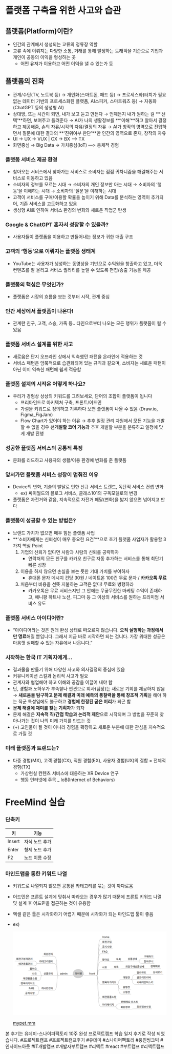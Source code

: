 # 플랫폼 구축을 위한 사고와 습관

## 플랫폼(Platform)이란?

- 인간의 관계에서 생성되는 교류의 정류장 역할
- 교류 속에 이뤄지는 다양한 소통, 거래를 통해 발생하는 트래픽을 기준으로 기업과 개인이 공동의 이익을 형성하는 곳
    - 어떤 유저가 이용하고 어떤 이익을 낼 수 있는가 등

## 플랫폼의 진화

- 관계/수단(TV, 노트북 등) → 개인화(스마트폰, 패드 등) → 프로세스화(터치가 필요없는 데이터 기반의 프로세스화된 플랫폼, AI스피커, 스마트워츠 등) → 자동화(ChatGPT 등의 생성형 AI)
- 상대방, 또는 시간이 되면, 내가 보고 듣고 만든다 → 언제든지 내가 원하는 걸 **‘선택’**하면, 보여주고 들려준다 → AI가 나의 생활정보를 **‘이해’**하고 알아서 결정하고 제공해줌, 손의 자유/시각의 자유/결정의 자유 → AI가 창작의 영역으로 진입하면서 질문에 대한 결과의 **‘진위여부 판단’**만 인간의 영역으로 존재, 창작의 자유
- UI → UX → VUX | CX → BX —> TX
- 화면중심 → Big Data → 가치중심(IoT) —> 총체적 경험

### 플랫폼 서비스 제공 환경

- 찾아오는 서비스에서 찾아가는 서비스로 소비자는 점점  귀차니즘을 해결해주는 서비스로 이동하고 있음
- 소비자의 정보를 모르는 시대 → 소비자의 개인 정보만 아는 시대 → 소비자의 ‘행동’을 이해하는 시대 → 소비자의 ‘질문’을 이해하는 시대
- 고객이 서비스를 구매/이용할 확률을 높이기 위해 Data를 분석하는 영역이 추가되어, 기존 서비스를 고도화하고 있음
- 생성형 AI로 인하여 서비스 환경의 변화와 새로운 직업군 탄생

### Google & ChatGPT 혼자서 성장할 수 있을까?

- 사용자들이 플랫폼을 이용하고 만들어내는 정보가 귀한 매출 구조

### 고객의 ‘행동’으로 이뤄지는 플랫폼 생태계

- YouTube는 사용자가 생성하는 동영상을 기반으로 수익원을 창출하고 있고, 더욱 컨텐츠를 잘 올리고 서비스 퀄리티를 높일 수 있도록 편집/송출 기능을 제공

### 플랫폼의 핵심은 무엇인가?

- 플랫폼은 시장의 흐름을 보는 것부터 시작, 관계 중심

### 인간 세상에서 플랫폼이 나온다!

- 관계란 친구, 고객, 스승, 가족 등.. 타인으로부터 나오는 모든 행위가 플랫폼이 될 수 있음

### 플랫폼 서비스 설계를 위한 사고

- 새로움은 단지 오프라인 상에서 익숙했던 패턴을 온라인에 적용하는 것
- 서비스 패턴은 암묵적으로 습관화되어 있는 규칙과 같으며, 소비자는 새로운 패턴이 아닌 이미 익숙한 패턴에 쉽게 적응함

### 플랫폼 설계의 시작은 어떻게 하나요?

- 우리가 경험상 상상의 키워드를 그려보세요, 단어의 조합이 플랫폼이 됩니다
    - 프리마인드로 아키텍처 구축, 프론트/어드민
    - 가설을 키워드로 정의하고 기록하다 보면 플랫폼이 나올 수 있음 (Draw.io, Figma_FigJam)
    - Flow Chart가 있어야 하는 이유 → 추후 일정 관리 차원에서 모든 기능을 개발할 수 없을 경우 **선개발할 코어 기능과** 추후 개발할 부분을 분류하고 일정에 맞게 개발 진행
    

### 성공한 플랫폼 서비스의 공통적 특징

- 문화를 리드하고 사용자의 생활/이용 환경에 변화를 준 플랫폼

### 앞서가던 플랫폼 서비스 성장이 멈춰진 이유

- Device의 변화, 기술의 발달로 인한 신규 서비스 트렌드, 독단적 서비스 컨셉 변화
    - ex) 싸이월드의 블로그 서비스, 클래스101의 구독모델로의 변경
- 플랫폼은 자전거와 같음, 지속적으로 자전거 페달(변화)을 밟지 않으면 넘어지고 만다

### 플랫폼이 성공할 수 있는 방법은?

- 브랜드 가치가 없으면 매우 힘든 플랫폼 사업
- **‘소비자에게는 신뢰성이 매우 중요한 요건’**으로 초기 플랫폼 사업자가 활용할 3가지 핵심 Point
    1. 기업의 신뢰가 없다면 사람과 사람의 신뢰를 공략하자
        - 연락처의 모든 친구를 카카오 친구로 자동 추가하는 서비스를 통해 최단기 빠른 성장
    2. 이용을 하지 않으면 손실을 보는 듯한 기대 가치를 부여하자
        - 휴대폰 문자 메시지 건당 30원 / 네이트온 100건 무료 문자 / **카카오톡 무료**
    3. 처음부터 비용을 선뜻 지불하는 고객은 없다! 무료와 병행하라
        - 카카오톡은 무료 서비스지만 그 안에는 무궁무진한 마케팅 수익이 존재하고, 애니팡 하트나 노션, 피그마 등 그 이상의 서비스를 원하는 프리미엄 서비스 유도
    

### 플랫폼 서비스 아이디어란?

- “아이디어라는 것은 원래 완성 상태로 떠오르지 않습니다. **오직 실행하는 과정에서만 명료**해질 뿐입니다. 그래서 지금 바로 시작하면 되는 겁니다. 가장 위대한 성공은 마음껏 실패할 수 있는 자유에서 나옵니다.”

### 시작하는 한국 IT 기획자에게…

- 결과물을 만들기 위해 다양한 사고와 의사결정의 중심에 있음
- 커뮤니케이션 스킬과 논리적 사고가 필요
- 관계자와 협업해야 하고 이해와 공감을 이끌어 내야 함
- 단, 경험과 노하우가 부족핟나 편견으로 회사(팀장)는 새로운 기회를 제공하지 않음 → **새로움을 탐구하고 문제 해결과 미래 예측의 통찰력을 통해 창조적 기획**을 해야 하는 직군 특성임에도 불구하고 **경험에 한정된 굳은 머리**가 되곤 함
- **문제 해결에 재미를 찾는 기획자**가 되자
- 문제 해결은 **지속적 직/간접 학습과 논리적 제안**으로 시작되며 그 방법을 꾸준히 찾아나가는 것이 나의 미래 가치를 만드는 것
- (+) 고인물이 될 것이 아니라 경험을 확장하고 새로운 부분에 대한 관심을 지속적으로 가질 것

### 미래 플랫폼과 트렌드는?

- 다중 경험(MX), 고객 경험(CX), 직원 경험(EX), 사용자 경험(UX)의 결합 = 전체적 경험(TX)
    - 가상현실 컨텐츠 서비스에 대응하는 XR Device 연구
    - 행동 인터넷에 주목 _ IoB(Internet of Behaviors)

# FreeMind 실습

### 단축키

| 키 | 기능 |
| --- | --- |
| Insert | 자식 노드 추가 |
| Enter | 형제 노드 추가 |
| F2 | 노드 이름 수정 |

### 마인드맵을 통한 키워드 나열

- 키워드로 나열되지 않으면 공통된 카테고리를 묶는 것이 까다로움
- 어드민은 프론트 설계에 맞춰서 따라오는 경우가 많기 때문에 프론트 키워드 나열 및 설계 후 어드민을 접근하는 것이 유용함
- 엑셀 같은 툴은 시각화하기 어렵기 때문에 시각화가 되는 마인드맵 툴이 좋음
- ex)
    
    ![Untitled](../assets/f9aed227312a.png)
    
    [mypet.mm](../assets/mypet.mm)

본 후기는 유데미-스나이퍼팩토리 10주 완성 프로젝트캠프 학습 일지 후기로 작성 되었습니다.
#프로젝트캠프 #프로젝트캠프후기 #유데미 #스나이퍼팩토리 #웅진씽크빅 #인사이드아웃 #IT개발캠프 #개발자부트캠프 #리액트 #react #부트캠프 #리액트캠프